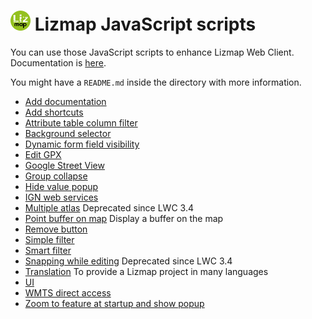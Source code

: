 ![3Liz](icon.png) Lizmap JavaScript scripts
================================================================

You can use those JavaScript scripts to enhance Lizmap Web Client. Documentation is [here](https://docs.lizmap.com/next/en/publish/customization/javascript.html).

You might have a `README.md` inside the directory with more information.

* [Add documentation](./add_documentation)
* [Add shortcuts](./add_shortcuts)
* [Attribute table column filter](./attribute_table_column_filter)
* [Background selector](./background_selector)
* [Dynamic form field visibility](./dynamic_form_field_visibility)
* [Edit GPX](./edit_gpx)
* [Google Street View](./google_street_view)
* [Group collapse](./group_collapse)
* [Hide value popup](./hide_value_popup)
* [IGN web services](./ign_web_services)
* [Multiple atlas](./multipleatlas) Deprecated since LWC 3.4
* [Point buffer on map](./point_buffer_on_map) Display a buffer on the map
* [Remove button](./remove_button)
* [Simple filter](./simplefilter)
* [Smart filter](./smartfilter)
* [Snapping while editing](./snapping_while_editing) Deprecated since LWC 3.4
* [Translation](./translation) To provide a Lizmap project in many languages
* [UI](./ui)
* [WMTS direct access](./wmts_direct_access)
* [Zoom to feature at startup and show popup](./zoom_to_feature_at_startup)
